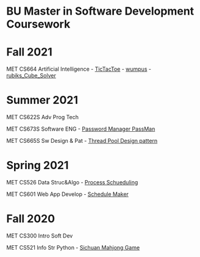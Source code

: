 # BU Master in Software Development Coursework

# Fall 2021

MET CS664 Artificial Intelligence - [TicTacToe](https://github.com/zw-g/TIcTacToe)
                                  - [wumpus](https://github.com/zw-g/wumpus)
                                  - [rubiks_Cube_Solver](https://github.com/zw-g/rubiks_Cube_Solver)

# Summer 2021

MET CS622S	Adv Prog Tech

MET CS673S	Software ENG - [Password Manager PassMan](https://github.com/zw-g/Password_Manager_PassMan)

MET CS665S	Sw Design & Pat - [Thread Pool Design pattern](https://github.com/zw-g/Thread_Pool_Design_pattern)

# Spring 2021

MET CS526	Data Struc&Algo - [Process Schueduling](https://github.com/zw-g/Process_Scheduling)

MET CS601	Web App Develop - [Schedule Maker](https://github.com/zw-g/Schedule_Maker)

# Fall 2020

MET CS300	Intro Soft Dev

MET CS521	Info Str Python - [Sichuan Mahjong Game](https://github.com/zw-g/Sichuan_Mahjong_Game)
